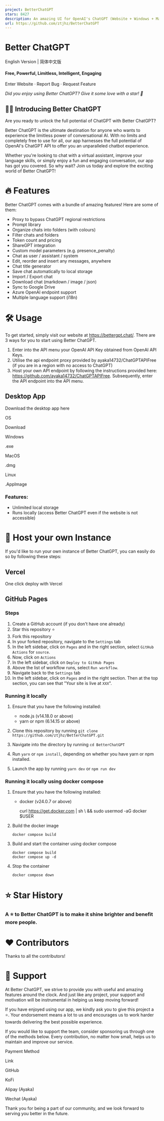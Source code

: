 ```yaml
---
project: BetterChatGPT
stars: 8427
description: An amazing UI for OpenAI's ChatGPT (Website + Windows + MacOS + Linux)
url: https://github.com/ztjhz/BetterChatGPT
---
```


**Better ChatGPT**
==================

English Version | 简体中文版

#### **Free, Powerful, Limitless, Intelligent, Engaging**

Enter Website · Report Bug · Request Feature

_Did you enjoy using Better ChatGPT? Give it some love with a star! 🌟_

👋🏻 Introducing Better ChatGPT
-------------------------------

Are you ready to unlock the full potential of ChatGPT with Better ChatGPT?

Better ChatGPT is the ultimate destination for anyone who wants to experience the limitless power of conversational AI. With no limits and completely free to use for all, our app harnesses the full potential of OpenAI's ChatGPT API to offer you an unparalleled chatbot experience.

Whether you're looking to chat with a virtual assistant, improve your language skills, or simply enjoy a fun and engaging conversation, our app has got you covered. So why wait? Join us today and explore the exciting world of Better ChatGPT!

🔥 Features
===========

Better ChatGPT comes with a bundle of amazing features! Here are some of them:

-   Proxy to bypass ChatGPT regional restrictions
-   Prompt library
-   Organize chats into folders (with colours)
-   Filter chats and folders
-   Token count and pricing
-   ShareGPT integration
-   Custom model parameters (e.g. presence\_penalty)
-   Chat as user / assistant / system
-   Edit, reorder and insert any messages, anywhere
-   Chat title generator
-   Save chat automatically to local storage
-   Import / Export chat
-   Download chat (markdown / image / json)
-   Sync to Google Drive
-   Azure OpenAI endpoint support
-   Multiple language support (i18n)

🛠️ Usage
=========

To get started, simply visit our website at https://bettergpt.chat/. There are 3 ways for you to start using Better ChatGPT.

1.  Enter into the API menu your OpenAI API Key obtained from OpenAI API Keys.
2.  Utilise the api endpoint proxy provided by ayaka14732/ChatGPTAPIFree (if you are in a region with no access to ChatGPT)
3.  Host your own API endpoint by following the instructions provided here: https://github.com/ayaka14732/ChatGPTAPIFree. Subsequently, enter the API endpoint into the API menu.

Desktop App
-----------

Download the desktop app here

OS

Download

Windows

.exe

MacOS

.dmg

Linux

.AppImage

### Features:

-   Unlimited local storage
-   Runs locally (access Better ChatGPT even if the website is not accessible)

🛫 Host your own Instance
=========================

If you'd like to run your own instance of Better ChatGPT, you can easily do so by following these steps:

Vercel
------

One click deploy with Vercel

GitHub Pages
------------

### Steps

1.  Create a GitHub account (if you don't have one already)
2.  Star this repository ⭐️
3.  Fork this repository
4.  In your forked repository, navigate to the `Settings` tab
5.  In the left sidebar, click on `Pages` and in the right section, select `GitHub Actions` for `source`.
6.  Now, click on `Actions`
7.  In the left sidebar, click on `Deploy to GitHub Pages`
8.  Above the list of workflow runs, select `Run workflow`.
9.  Navigate back to the `Settings` tab
10.  In the left sidebar, click on `Pages` and in the right section. Then at the top section, you can see that "Your site is live at `XXX`".

### Running it locally

1.  Ensure that you have the following installed:
    
    -   node.js (v14.18.0 or above)
    -   yarn or npm (6.14.15 or above)
2.  Clone this repository by running `git clone https://github.com/ztjhz/BetterChatGPT.git`
    
3.  Navigate into the directory by running `cd BetterChatGPT`
    
4.  Run `yarn` or `npm install`, depending on whether you have yarn or npm installed.
    
5.  Launch the app by running `yarn dev` or `npm run dev`
    

### Running it locally using docker compose

1.  Ensure that you have the following installed:
    
    -   docker (v24.0.7 or above)
        
        curl https://get.docker.com | sh \\
        && sudo usermod -aG docker $USER
        
2.  Build the docker image
    
    ```
    docker compose build
    ```
    
3.  Build and start the container using docker compose
    
    ```
    docker compose build
    docker compose up -d
    ```
    
4.  Stop the container
    
    ```
    docker compose down
    ```
    

⭐️ Star History
===============

### A ⭐️ to **Better ChatGPT** is to make it shine brighter and benefit more people.

❤️ Contributors
===============

Thanks to all the contributors!

🙏 Support
==========

At Better ChatGPT, we strive to provide you with useful and amazing features around the clock. And just like any project, your support and motivation will be instrumental in helping us keep moving forward!

If you have enjoyed using our app, we kindly ask you to give this project a ⭐️. Your endorsement means a lot to us and encourages us to work harder towards delivering the best possible experience.

If you would like to support the team, consider sponsoring us through one of the methods below. Every contribution, no matter how small, helps us to maintain and improve our service.

Payment Method

Link

GitHub

KoFi

Alipay (Ayaka)

Wechat (Ayaka)

Thank you for being a part of our community, and we look forward to serving you better in the future.
